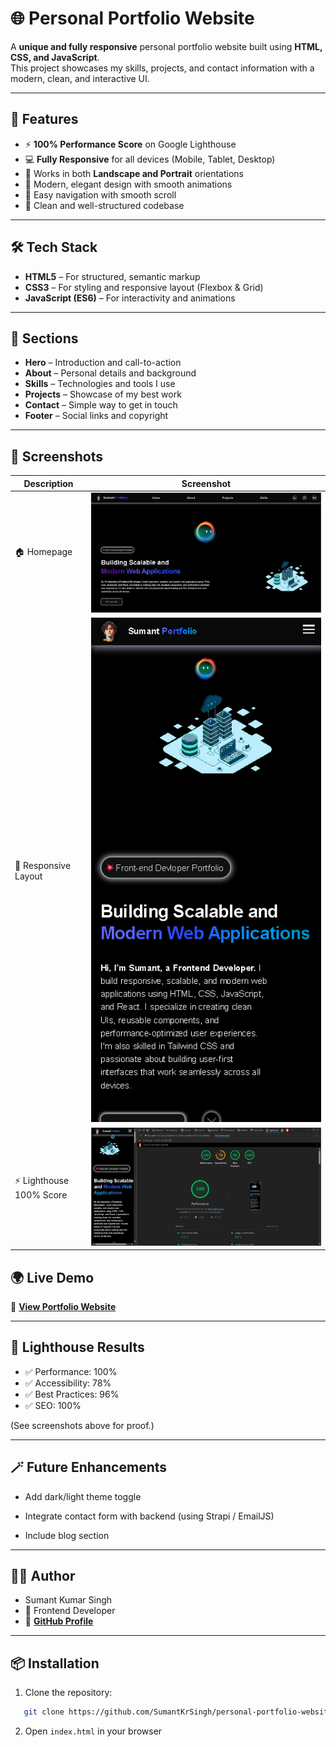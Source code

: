 # 🌐 Personal Portfolio Website

A **unique and fully responsive** personal portfolio website built using **HTML, CSS, and JavaScript**.  
This project showcases my skills, projects, and contact information with a modern, clean, and interactive UI.

---

## 🚀 Features

- ⚡ **100% Performance Score** on Google Lighthouse
- 💻 **Fully Responsive** for all devices (Mobile, Tablet, Desktop)
- 🔄 Works in both **Landscape and Portrait** orientations
- 🎨 Modern, elegant design with smooth animations
- 🧭 Easy navigation with smooth scroll
- 📂 Clean and well-structured codebase

---

## 🛠️ Tech Stack

- **HTML5** – For structured, semantic markup
- **CSS3** – For styling and responsive layout (Flexbox & Grid)
- **JavaScript (ES6)** – For interactivity and animations

---

## 🧩 Sections

- **Hero** – Introduction and call-to-action
- **About** – Personal details and background
- **Skills** – Technologies and tools I use
- **Projects** – Showcase of my best work
- **Contact** – Simple way to get in touch
- **Footer** – Social links and copyright

---

## 📸 Screenshots

| Description              | Screenshot                                                                   |
| ------------------------ | ---------------------------------------------------------------------------- |
| 🏠 Homepage              | ![Homepage Screenshot](./assets/images/homePage-screeShot.png)               |
| 📱 Responsive Layout     | ![Responsive Screenshot](./assets/images/responsiveLayout-ss.png)            |
| ⚡ Lighthouse 100% Score | ![Lighthouse Performance Screenshot](./assets/images/sitePerformance-ss.jpg) |

## 🌍 Live Demo

🔗 **[View Portfolio Website](https://sumantkumarsinghportfolio.netlify.app/)**

---

## 🧠 Lighthouse Results

- ✅ Performance: 100%
- ✅ Accessibility: 78%
- ✅ Best Practices: 96%
- ✅ SEO: 100%

(See screenshots above for proof.)

---

## 🪄 Future Enhancements

- Add dark/light theme toggle

- Integrate contact form with backend (using Strapi / EmailJS)

- Include blog section

---

## 🧑‍💻 Author

- Sumant Kumar Singh
- 🌟 Frontend Developer
- 🔗 **[GitHub Profile](https://github.com/SumantKrSingh)**

---

## 📦 Installation

1. Clone the repository:

```bash
   git clone https://github.com/SumantKrSingh/personal-portfolio-website.git
```

2. Open `index.html` in your browser

